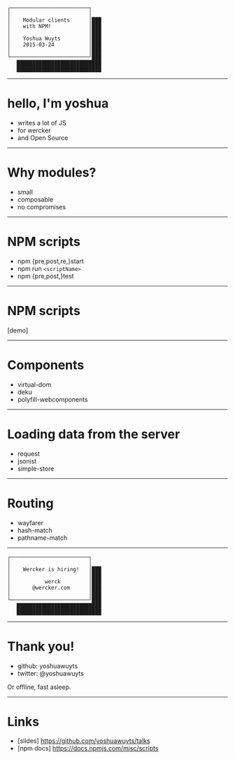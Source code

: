 ```
┌─────────────────────────┐
│                         │
│    Modular clients      │███
│    with NPM!            │███
│                         │███
│    Yoshua Wuyts         │███
│    2015-03-24           │███
│                         │███
└─────────────────────────┘███
   ███████████████████████████
   ███████████████████████████
```
---
# hello, I'm yoshua
- writes a lot of JS
- for wercker
- and Open Source

---
# Why modules?
- small
- composable
- no compromises

---
# NPM scripts
- npm {pre,post,re,}start
- npm run `<scriptName>`
- npm {pre,post,}test

---
# NPM scripts
[demo]

---
# Components
- virtual-dom
- deku
- polyfill-webcomponents

---
# Loading data from the server
- request
- jsonist
- simple-store

---
# Routing
- wayfarer
- hash-match
- pathname-match

---
```
┌─────────────────────────┐
│                         │
│    Wercker is hiring!   │███
│                         │███
│           werck         │███
│       @wercker.com      │███
│                         │███
└─────────────────────────┘███
   ███████████████████████████
   ███████████████████████████
```

---
# Thank you!
- github:  yoshuawuyts
- twitter: @yoshuawuyts

Or offline, fast asleep.

---
# Links
- [slides] https://github.com/yoshuawuyts/talks
- [npm docs] https://docs.npmjs.com/misc/scripts
